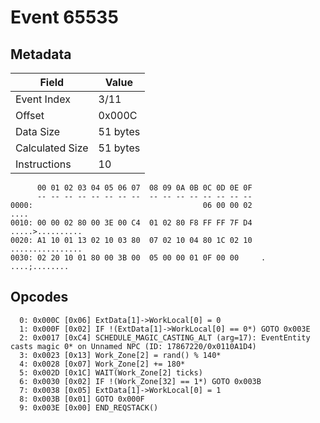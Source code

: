 # Event 65535

## Metadata

| Field           | Value    |
|-----------------|----------|
| Event Index     | 3/11     |
| Offset          | 0x000C   |
| Data Size       | 51 bytes |
| Calculated Size | 51 bytes |
| Instructions    | 10       |

```
      00 01 02 03 04 05 06 07  08 09 0A 0B 0C 0D 0E 0F
      -- -- -- -- -- -- -- --  -- -- -- -- -- -- -- --
0000:                                      06 00 00 02              ....
0010: 00 00 02 80 00 3E 00 C4  01 02 80 F8 FF FF 7F D4  .....>..........
0020: A1 10 01 13 02 10 03 80  07 02 10 04 80 1C 02 10  ................
0030: 02 20 10 01 80 00 3B 00  05 00 00 01 0F 00 00     . ....;........ 
```

## Opcodes

```
  0: 0x000C [0x06] ExtData[1]->WorkLocal[0] = 0
  1: 0x000F [0x02] IF !(ExtData[1]->WorkLocal[0] == 0*) GOTO 0x003E
  2: 0x0017 [0xC4] SCHEDULE_MAGIC_CASTING_ALT (arg=17): EventEntity casts magic 0* on Unnamed NPC (ID: 17867220/0x0110A1D4)
  3: 0x0023 [0x13] Work_Zone[2] = rand() % 140*
  4: 0x0028 [0x07] Work_Zone[2] += 180*
  5: 0x002D [0x1C] WAIT(Work_Zone[2] ticks)
  6: 0x0030 [0x02] IF !(Work_Zone[32] == 1*) GOTO 0x003B
  7: 0x0038 [0x05] ExtData[1]->WorkLocal[0] = 1
  8: 0x003B [0x01] GOTO 0x000F
  9: 0x003E [0x00] END_REQSTACK()
```
